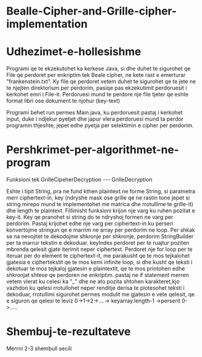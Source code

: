 # Bealle-Cipher-and-Grille-cipher-implementation

# Udhezimet-e-hollesishme

Programi qe te ekzekutohet ka kerkese Java, si dhe duhet te sigurohet qe File qe perdoret per enkriptim tek Beale cipher, ne kete rast
e emerturar "frankenstein.txt". Ky file qe perdoret vetem duhet te sigurohet qe te jete ne te njejten direktorium per perdorim, pasiqe pas ekzekutimit
perdoruesit i kerkohet emri i File-it. Perdoruesi mund te perdore nje file tjeter qe eshte format libri ose dokument te njohur (key-text)

Programi behet run permes Main.java, ku perdoruesit pastaj i kerkohet input, duke i ndjekur pyetjet dhe japur vlera perdoruesi mund ta perdor programin thjeshte, jepet edhe pyetja per selektimin e cipher per perdorim.


# Pershkrimet-per-algorithmet-ne-program



















Funksioni tek GrilleCipeherDecryption --- GrilleDecryption

Eshte i tipit String, pra ne fund kthen plaintext ne forme String, si parametra merr ciphertext-in, key (ndryshe mask ose grille qe ne rastin tone jepet si string mirepo mund te implementohet me matrica dhe rrotullime te grille-it) dhe length te plaintext.
Fillimisht funksioni krijon nje varg ku ruhen pozitat e key-it. Key qe pranohet si string do te ndryshoj formen ne varg per perdorim.
Pastaj krijohet edhe nje varg per ciphertext-in ku perseri konvertojme stringun qe e marrim ne array per perdorim ne loop.
Per shkak se na nevojitet te dekodojme shkronje per shkronje, perdorim StringBuilder per ta marrur tekstin e dekoduar.
keyIndex perdoret per te ruajtur poziten mbrenda qelesit gjate iterimit neper ciphertext.
Perdoret nje for loop per te iteruar per do element te ciphertext-it, me parakusht qe te mos tejkalohet gjatesia e ciphertekstit qe te mos kemi infinite loop, si dhe kusht qe teksti i dekotuar te mos tejkaloj gjatesin e plaintextit, qe te mos printohen edhe shkronjat shtese qe perdoren ne enkriptim.
pastaj ne if statement merren vetem vlerat ku celesi ka "_" dhe ne ato pozita shtohen karakteret,kjo vazhdon ku qelesi rrotullohet neper renditje derisa te plotesohet teksti i dekoduar, rrotullimi sigurohet permes modulit me gjatesin e vete qelesit, qe e siguron qe qelesi te leviz 0->1->2->....-> keyarray.length-1 ->perserit 0->.....


# Shembuj-te-rezultateve

Merrni 2-3 shembull secili 
